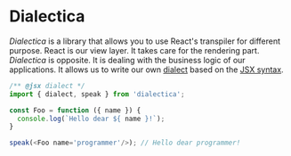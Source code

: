 # Dialectica

*Dialectica* is a library that allows you to use React's transpiler for different purpose. React is our view layer. It takes care for the rendering part. *Dialectica* is opposite. It is dealing with the business logic of our applications. It allows us to write our own [dialect](https://en.wikipedia.org/wiki/Dialect) based on the [JSX syntax](https://facebook.github.io/jsx/).

```js
/** @jsx dialect */
import { dialect, speak } from 'dialectica';

const Foo = function ({ name }) {
  console.log(`Hello dear ${ name }!`);
}

speak(<Foo name='programmer'/>); // Hello dear programmer!
```
